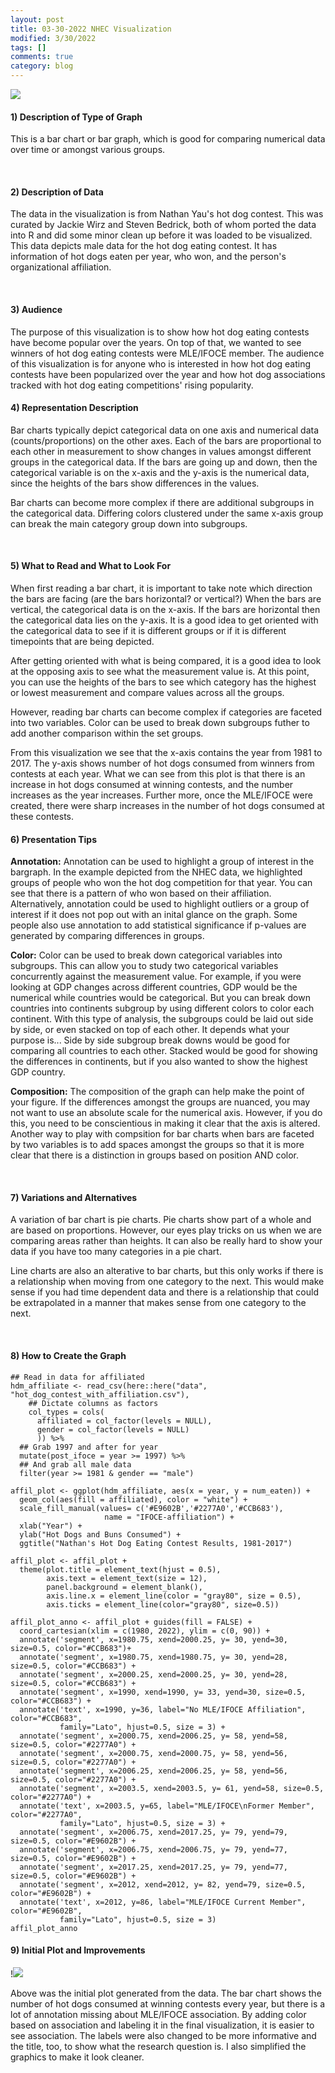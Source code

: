```yaml
---
layout: post
title: 03-30-2022 NHEC Visualization
modified: 3/30/2022
tags: []
comments: true
category: blog
---
```



![](/images/nhec.png)

#### 1) Description of Type of Graph

This is a bar chart or bar graph, which is good for comparing numerical data over time or amongst various groups.

<br>

#### 2) Description of Data

The data in the visualization is from Nathan Yau's hot dog contest. This was curated by Jackie Wirz and Steven Bedrick, both of whom ported the data into R and did some minor clean up before it was loaded to be visualized. This data depicts male data for the hot dog eating contest. It has information of hot dogs eaten per year, who won, and the person's organizational affiliation.

<br>

#### 3) Audience

The purpose of this visualization is to show how hot dog eating contests have become popular over the years. On top of that, we wanted to see winners of hot dog eating contests were MLE/IFOCE member. The audience of this visualization is for anyone who is interested in how hot dog eating contests have been popularized over the year and how hot dog associations tracked with hot dog eating competitions' rising popularity.

#### 4) Representation Description

Bar charts typically depict categorical data on one axis and numerical data (counts/proportions) on the other axes. Each of the bars are proportional to each other in measurement to show changes in values amongst different groups in the categorical data. If the bars are going up and down, then the categorical variable is on the x-axis and the y-axis is the numerical data, since the heights of the bars show differences in the values.

Bar charts can become more complex if there are additional subgroups in the categorical data. Differing colors clustered under the same x-axis group can break the main category group down into subgroups. 

<br>

#### 5) What to Read and What to Look For

When first reading a bar chart, it is important to take note which direction the bars are facing (are the bars horizontal? or vertical?) When the bars are vertical, the categorical data is on the x-axis. If the bars are horizontal then the categorical data lies on the y-axis. It is a good idea to get oriented with the categorical data to see if it is different groups or if it is different timepoints that are being depicted. 

After getting oriented with what is being compared, it is a good idea to look at the opposing axis to see what the measurement value is. At this point, you can use the heights of the bars to see which category has the highest or lowest measurement and compare values across all the groups.

However, reading bar charts can become complex if categories are faceted into two variables. Color can be used to break down subgroups futher to add another comparison within the set groups.

From this visualization we see that the x-axis contains the year from 1981 to 2017. The y-axis shows number of hot dogs consumed from winners from contests at each year. What we can see from this plot is that there is an increase in hot dogs consumed at winning contests, and the number increases as the year increases. Further more, once the MLE/IFOCE were created, there were sharp increases in the number of hot dogs consumed at these contests. 
<br>

#### 6) Presentation Tips

**Annotation:** Annotation can be used to highlight a group of interest in the bargraph. In the example depicted from the NHEC data, we highlighted groups of people who won the hot dog competition for that year. You can see that there is a pattern of who won based on their affiliation. Alternatively, annotation could be used to highlight outliers or a group of interest if it does not pop out with an inital glance on the graph. Some people also use annotation to add statistical significance if p-values are generated by comparing differences in groups.

**Color:** Color can be used to break down categorical variables into subgroups. This can allow you to study two categorical variables concurrently against the measurement value. For example, if you were looking at GDP changes across different countries, GDP would be the numerical while countries would be categorical. But you can break down countries into continents subgroup by using different colors to color each continent. With this type of analysis, the subgroups could be laid out side by side, or even stacked on top of each other. It depends what your purpose is... Side by side subgroup break downs would be good for comparing all countries to each other. Stacked would be good for showing the differences in continents, but if you also wanted to show the highest GDP country.

**Composition:** The composition of the graph can help make the point of your figure. If the differences amongst the groups are nuanced, you may not want to use an absolute scale for the numerical axis. However, if you do this, you need to be conscientious in making it clear that the axis is altered. Another way to play with compsition for bar charts when bars are faceted by two variables is to add spaces amongst the groups so that it is more clear that there is a distinction in groups based on position AND color.

<br>

#### 7) Variations and Alternatives

A variation of bar chart is pie charts. Pie charts show part of a whole and are based on proportions. However, our eyes play tricks on us when we are comparing areas rather than heights. It can also be really hard to show your data if you have too many categories in a pie chart.

Line charts are also an alterative to bar charts, but this only works if there is a relationship when moving from one category to the next. This would make sense if you had time dependent data and there is a relationship that could be extrapolated in a manner that makes sense from one category to the next.

<br>

#### 8) How to Create the Graph 

````
## Read in data for affiliated
hdm_affiliate <- read_csv(here::here("data", "hot_dog_contest_with_affiliation.csv"), 
    ## Dictate columns as factors                  
    col_types = cols(
      affiliated = col_factor(levels = NULL), 
      gender = col_factor(levels = NULL)
      )) %>% 
  ## Grab 1997 and after for year
  mutate(post_ifoce = year >= 1997) %>% 
  ## And grab all male data
  filter(year >= 1981 & gender == "male")

affil_plot <- ggplot(hdm_affiliate, aes(x = year, y = num_eaten)) + 
  geom_col(aes(fill = affiliated), color = "white") +
  scale_fill_manual(values= c('#E9602B','#2277A0','#CCB683'), 
                     name = "IFOCE-affiliation") +
  xlab("Year") +
  ylab("Hot Dogs and Buns Consumed") +
  ggtitle("Nathan's Hot Dog Eating Contest Results, 1981-2017") 

affil_plot <- affil_plot + 
  theme(plot.title = element_text(hjust = 0.5), 
        axis.text = element_text(size = 12), 
        panel.background = element_blank(),
        axis.line.x = element_line(color = "gray80", size = 0.5), 
        axis.ticks = element_line(color="gray80", size=0.5))

affil_plot_anno <- affil_plot + guides(fill = FALSE) +
  coord_cartesian(xlim = c(1980, 2022), ylim = c(0, 90)) +
  annotate('segment', x=1980.75, xend=2000.25, y= 30, yend=30, size=0.5, color="#CCB683")+
  annotate('segment', x=1980.75, xend=1980.75, y= 30, yend=28, size=0.5, color="#CCB683") +
  annotate('segment', x=2000.25, xend=2000.25, y= 30, yend=28, size=0.5, color="#CCB683") +
  annotate('segment', x=1990, xend=1990, y= 33, yend=30, size=0.5, color="#CCB683") +
  annotate('text', x=1990, y=36, label="No MLE/IFOCE Affiliation", color="#CCB683", 
           family="Lato", hjust=0.5, size = 3) +
  annotate('segment', x=2000.75, xend=2006.25, y= 58, yend=58, size=0.5, color="#2277A0") +
  annotate('segment', x=2000.75, xend=2000.75, y= 58, yend=56, size=0.5, color="#2277A0") +
  annotate('segment', x=2006.25, xend=2006.25, y= 58, yend=56, size=0.5, color="#2277A0") +
  annotate('segment', x=2003.5, xend=2003.5, y= 61, yend=58, size=0.5, color="#2277A0") +
  annotate('text', x=2003.5, y=65, label="MLE/IFOCE\nFormer Member", color="#2277A0", 
           family="Lato", hjust=0.5, size = 3) +
  annotate('segment', x=2006.75, xend=2017.25, y= 79, yend=79, size=0.5, color="#E9602B") +
  annotate('segment', x=2006.75, xend=2006.75, y= 79, yend=77, size=0.5, color="#E9602B") +
  annotate('segment', x=2017.25, xend=2017.25, y= 79, yend=77, size=0.5, color="#E9602B") +
  annotate('segment', x=2012, xend=2012, y= 82, yend=79, size=0.5, color="#E9602B") +
  annotate('text', x=2012, y=86, label="MLE/IFOCE Current Member", color="#E9602B", 
           family="Lato", hjust=0.5, size = 3)
affil_plot_anno
````

#### 9) Initial Plot and Improvements

!![](/images/nhec_init.png)

Above was the initial plot generated from the data. The bar chart shows the number of hot dogs consumed at winning contests every year, but there is a lot of annotation missing about MLE/IFOCE association. By adding color based on association and labeling it in the final visualization, it is easier to see association. The labels were also changed to be more informative and the title, too, to show what the research question is. I also simplified the graphics to make it look cleaner.
